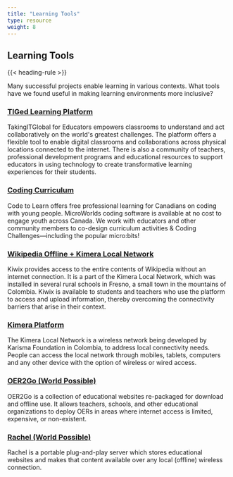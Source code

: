 ```yaml
---
title: "Learning Tools"
type: resource
weight: 8
---
```

## Learning Tools

{{< heading-rule >}}

<p class="resource-intro">Many successful projects enable learning in various contexts. What tools have we found useful in making learning environments more inclusive?</p>

### [TIGed Learning Platform](https://www.tigweb.org/tiged/about.html)

TakingITGlobal for Educators empowers classrooms to understand and act collaboratively on the world's greatest challenges. The platform offers a flexible tool to enable digital classrooms and collaborations across physical locations connected to the internet. There is also a community of teachers, professional development programs and educational resources to support educators in using technology to create transformative learning experiences for their students.

### [Coding Curriculum](https://codetolearn.tiged.org/)

Code to Learn offers free professional learning for Canadians on coding with young people. MicroWorlds coding software is available at no cost to engage youth across Canada. We work with educators and other community members to co-design curriculum activities & Coding Challenges—including the popular micro:bits!

### [Wikipedia Offline + Kimera Local Network](https://karisma.org.co/la-red-local-kimera-como-opcion-para-utilizar-wikipedia-offline-kiwix-en-zonas-sin-acceso-a-internet/)

Kiwix provides access to the entire contents of Wikipedia without an internet connection. It is a part of the Kimera Local Network, which was installed in several rural schools in Fresno, a small town in the mountains of Colombia. Kiwix is available to students and teachers who use the platform to access and upload information, thereby overcoming the connectivity barriers that arise in their context.

### [Kimera Platform](http://kimera.com/redlocal.html)

The Kimera Local Network is a wireless network being developed by Karisma Foundation in Colombia, to address local connectivity needs. People can access the local network through mobiles, tablets, computers and any other device with the option of wireless or wired access.

### [OER2Go (World Possible)](https://worldpossible.org/oer2go)

OER2Go is a collection of educational websites re-packaged for download and offline use. It allows teachers, schools, and other educational organizations to deploy OERs in areas where internet access is limited, expensive, or non-existent. 

### [Rachel (World Possible)](https://worldpossible.org/rachel)

Rachel is a portable plug-and-play server which stores educational websites and makes that content available over any local (offline) wireless connection. 

